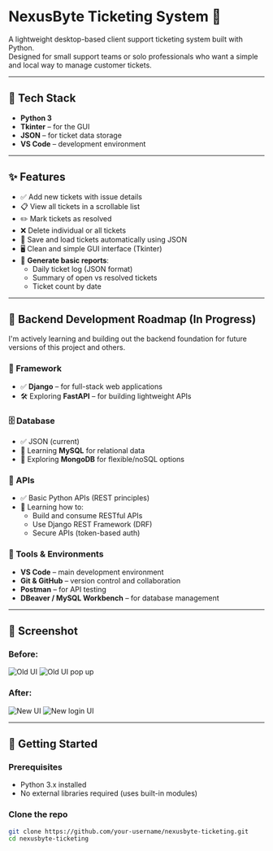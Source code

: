 # NexusByte Ticketing System 🎫

A lightweight desktop-based client support ticketing system built with Python.  
Designed for small support teams or solo professionals who want a simple and local way to manage customer tickets.

---

## 🔧 Tech Stack

- **Python 3**
- **Tkinter** – for the GUI
- **JSON** – for ticket data storage
- **VS Code** – development environment

---

## ✨ Features

- ✅ Add new tickets with issue details
- 📋 View all tickets in a scrollable list
- ✏️ Mark tickets as resolved
- ❌ Delete individual or all tickets
- 💾 Save and load tickets automatically using JSON
- 🖥️ Clean and simple GUI interface (Tkinter)
- 📄 **Generate basic reports**:
  - Daily ticket log (JSON format)
  - Summary of open vs resolved tickets
  - Ticket count by date

---

## 🚀 Backend Development Roadmap (In Progress)

I'm actively learning and building out the backend foundation for future versions of this project and others.

### 🔧 Framework
- ✅ **Django** – for full-stack web applications
- 🛠️ Exploring **FastAPI** – for building lightweight APIs

### 🗄️ Database
- ✅ JSON (current)
- 🔄 Learning **MySQL** for relational data
- 🔄 Exploring **MongoDB** for flexible/noSQL options

### 🔌 APIs
- ✅ Basic Python APIs (REST principles)
- 🧠 Learning how to:
  - Build and consume RESTful APIs
  - Use Django REST Framework (DRF)
  - Secure APIs (token-based auth)

### 🧰 Tools & Environments
- **VS Code** – main development environment
- **Git & GitHub** – version control and collaboration
- **Postman** – for API testing
- **DBeaver / MySQL Workbench** – for database management

---

## 📸 Screenshot
### Before:
![Old UI](https://github.com/user-attachments/assets/8bcd8a24-d810-4be8-867d-3ccde23ea399)
![Old UI pop up](https://github.com/user-attachments/assets/1b7f5b3b-00c2-42e0-9f0c-685094ca06ca)

### After: 
![New UI](https://github.com/user-attachments/assets/ed208417-8855-4179-b458-4ec9531d2434) 
![New login UI](https://github.com/user-attachments/assets/8dda1305-5d05-41ee-b253-602d549160ae)

---

## 🚀 Getting Started

### Prerequisites

- Python 3.x installed
- No external libraries required (uses built-in modules)

### Clone the repo

```bash
git clone https://github.com/your-username/nexusbyte-ticketing.git
cd nexusbyte-ticketing
